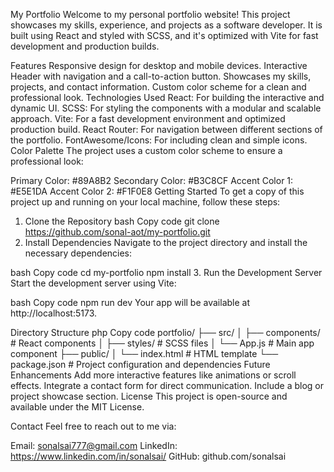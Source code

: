My Portfolio
Welcome to my personal portfolio website! This project showcases my skills, experience, and projects as a software developer. It is built using React and styled with SCSS, and it's optimized with Vite for fast development and production builds.

Features
Responsive design for desktop and mobile devices.
Interactive Header with navigation and a call-to-action button.
Showcases my skills, projects, and contact information.
Custom color scheme for a clean and professional look.
Technologies Used
React: For building the interactive and dynamic UI.
SCSS: For styling the components with a modular and scalable approach.
Vite: For a fast development environment and optimized production build.
React Router: For navigation between different sections of the portfolio.
FontAwesome/Icons: For including clean and simple icons.
Color Palette
The project uses a custom color scheme to ensure a professional look:

Primary Color: #89A8B2
Secondary Color: #B3C8CF
Accent Color 1: #E5E1DA
Accent Color 2: #F1F0E8
Getting Started
To get a copy of this project up and running on your local machine, follow these steps:

1. Clone the Repository
bash
Copy code
git clone https://github.com/sonal-aot/my-portfolio.git
2. Install Dependencies
Navigate to the project directory and install the necessary dependencies:

bash
Copy code
cd my-portfolio
npm install
3. Run the Development Server
Start the development server using Vite:

bash
Copy code
npm run dev
Your app will be available at http://localhost:5173.

Directory Structure
php
Copy code
portfolio/
├── src/
│   ├── components/         # React components
│   ├── styles/             # SCSS files
│   └── App.js              # Main app component
├── public/
│   └── index.html          # HTML template
└── package.json            # Project configuration and dependencies
Future Enhancements
Add more interactive features like animations or scroll effects.
Integrate a contact form for direct communication.
Include a blog or project showcase section.
License
This project is open-source and available under the MIT License.

Contact
Feel free to reach out to me via:

Email: sonalsai777@gmail.com
LinkedIn: https://www.linkedin.com/in/sonalsai/
GitHub: github.com/sonalsai

